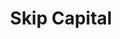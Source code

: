 ---
layout: firm_page
title: "Skip Capital"
id: "skipcapital.com"
permalink: "/skipcapitalskipcapital.com/"
website: "https://www.skipcapital.com"
offices: "Sydney (Australia)"
investment_stages: "Seed, Series A, Series B, Series C"
portfolio_companies: ""
portfolio_link: "https://www.skipcapital.com/venture"
investment_markets: "HealthTech, Enterprise Software, Robotics, IoT, Genetics, Energy, Data Analytics, AI, AgTech, FoodTech, EdTech, HRTech"
founded_year: "2018"
description: "Skip Capital is a private investment fund investing in technology and infrastructure."
linkedin: "https://www.linkedin.com/company/skip-capital/about/"
twitter: "https://twitter.com/skipcapital"
instagram: ""
team_page: ""
investor_type: "Venture Capital"
crunchbase: "https://www.crunchbase.com/organization/skip-capital"
pitchbook: "https://pitchbook.com/profiles/investor/227298-52"

# SEO Optimization
meta_title: "Skip Capital - VC Firm - projectstartups.com"
meta_description: "Skip Capital, Skip Capital is a private investment fund investing in technology and infrastructure...."
meta_keywords: "Skip Capital, HealthTech, Enterprise Software, Robotics, IoT, Genetics, Energy, Data Analytics, AI, AgTech, FoodTech, EdTech, HRTech, VC firm, venture capital, startup investor, projectstartups.com"
canonical_url: "https://vc.projectstartups.com/skipcapitalskipcapital.com/"
---